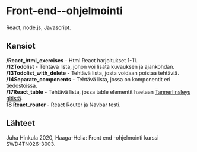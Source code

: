 # Front-end--ohjelmointi
React, node.js, Javascript.

## Kansiot
**/React_html_exercises** - Html React harjoitukset 1-11.\
**/12Todolist** - Tehtävä lista, johon voi lisätä kuvauksen ja ajankohdan. \
**/13Todolist_with_delete** - Tehtävä lista, josta voidaan poistaa tehtäviä. \
**/14Separate_components** - Tehtävä lista, jossa on komponentit eri tiedostoissa. \
**/17React_table** - Tehtävä lista, jossa table elementit haetaan [Tannerlinsleys gitistä](https://github.com/tannerlinsley/react-table). \
**18 React_router** - React Router ja Navbar testi.

## Lähteet
Juha Hinkula 2020, Haaga-Helia: Front end -ohjelmointi kurssi SWD4TN026-3003.
